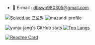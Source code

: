<!--
**yunju-jang/yunju-jang** is a ✨ _special_ ✨ repository because its `README.md` (this file) appears on your GitHub profile.

Here are some ideas to get you started:

- 🔭 I’m currently working on ...
- 🌱 I’m currently learning ...
- 👯 I’m looking to collaborate on ...
- 🤔 I’m looking for help with ...
- 💬 Ask me about ...
- 📫 How to reach me: ...
- 😄 Pronouns: ...
- ⚡ Fun fact: ...
-->



- 💬 E-mail : dbswn980305@gmail.com
<!-- - 😄 Pronouns: ...
- ⚡ Fun fact: ... 
 -->






[![Solved.ac 프로필](http://mazassumnida.wtf/api/v2/generate_badge?boj=dbswn9803)](https://solved.ac/dbswn9803)
![mazandi profile](http://mazandi.herokuapp.com/api?handle=dbswn9803&theme=cold)


![yunju-jang's GitHub stats](https://github-readme-stats.vercel.app/api?username=yunju-jang)
[![Top Langs](https://github-readme-stats.vercel.app/api/top-langs/?username=yunju-jang)](https://github.com/yunju-jang/github-readme-stats)



[![Readme Card](https://github-readme-stats.vercel.app/api/pin/?username=yunju-jang&repo=github-readme-stats)](https://github.com/anuraghazra/github-readme-stats)
